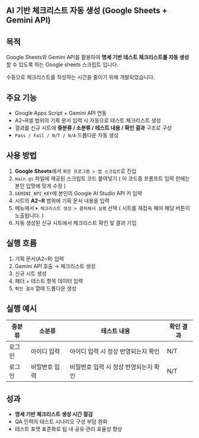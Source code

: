 ## AI 기반 체크리스트 자동 생성 (Google Sheets + Gemini API)

## 목적
Google Sheets와 Gemini API를 활용하여 **명세 기반 테스트 체크리스트를 자동 생성** 할 수 있도록 하는 Google sheets 스크립트 입니다.  

수동으로 체크리스트를 작성하는 시간을 줄이기 위해 개발되었습니다.

## 주요 기능
- Google Apps Script + Gemini API 연동
- A2~R셀 범위의 기획 문서 입력 시 자동으로 테스트 체크리스트 생성
- 결과를 신규 시트에 **중분류 / 소분류 / 테스트 내용 / 확인 결과** 구조로 구성
- `Pass / Fail / N/T / N/A` 드롭다운 자동 생성

## 사용 방법
1. **Google Sheets**에서 `확장 프로그램 > 앱 스크립트`로 진입
2. `main.gs` 파일에 제공된 스크립트 코드 붙여넣기 ( 이 코드중 프롬프트 입력 란에는 본인 입맛에 맞게 수정 )
3. `GEMINI_API_KEY`에 본인의 Google AI Studio API 키 입력
4. 시트의 **A2~R** 범위에 기획 문서 내용을 입력
5. 메뉴에서 `⏵ 체크리스트 생성 > 클릭해서 실행` 선택 ( 시트를 재접속 해야 해당 버튼이 노출됩니다. )
6. 자동 생성된 신규 시트에서 체크리스트 확인 및 결과 기입

## 실행 흐름
1. 기획 문서(A2~R) 입력
2. Gemini API 호출 → 체크리스트 생성
3. 신규 시트 생성
4. 헤더 + 테스트 항목 데이터 입력
5. `확인 결과` 열에 드롭다운 생성

## 실행 예시
| 중분류 | 소분류 | 테스트 내용 | 확인 결과 |
|--------|--------|------------|-----------|
| 로그인 | 아이디 입력 | 아이디 입력 시 정상 반영되는지 확인 | N/T |
| 로그인 | 비밀번호 입력 | 비밀번호 입력 시 정상 반영되는지 확인 | N/T |

## 성과
- **명세 기반 체크리스트 생성 시간 절감**
- QA 인력의 테스트 시나리오 구성 부담 완화
- 테스트 포맷 표준화로 팀 내 공유·관리 효율성 향상
